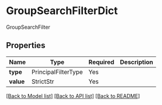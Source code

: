 # GroupSearchFilterDict

GroupSearchFilter

## Properties
| Name | Type | Required | Description |
| ------------ | ------------- | ------------- | ------------- |
**type** | PrincipalFilterType | Yes |  |
**value** | StrictStr | Yes |  |


[[Back to Model list]](../../../README.md#models-v2-link) [[Back to API list]](../../../README.md#apis-v2-link) [[Back to README]](../../../README.md)
